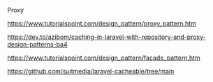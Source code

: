 Proxy 

https://www.tutorialspoint.com/design_pattern/proxy_pattern.htm



https://dev.to/azibom/caching-in-laravel-with-repository-and-proxy-design-patterns-ba4




https://www.tutorialspoint.com/design_pattern/facade_pattern.htm



https://github.com/suitmedia/laravel-cacheable/tree/main

